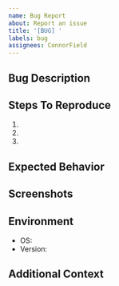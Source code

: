 ```yaml
---
name: Bug Report
about: Report an issue
title: '[BUG] '
labels: bug
assignees: ConnorField
---
```


## Bug Description
<!-- A clear and concise description of what the bug is -->

## Steps To Reproduce
<!-- Steps to reproduce the behavior -->
1. 
2. 
3. 

## Expected Behavior
<!-- A clear and concise description of what you expected to happen -->

## Screenshots
<!-- If applicable, add screenshots to help explain your problem -->

## Environment
- OS: <!-- e.g. Windows 10, Ubuntu 22.04 -->
- Version: <!-- e.g. 1.0.0 -->

## Additional Context
<!-- Add any other context about the problem here --> 